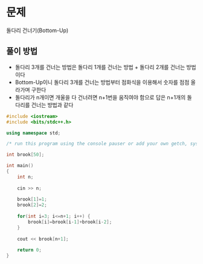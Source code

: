 # 문제
돌다리 건너기(Bottom-Up)
## 풀이 방법
- 돌다리 3개를 건너는 방법은 돌다리 1개를 건너는 방법 + 돌다리 2개를 건너는 방법이다
- Bottom-Up이니 돌다리 3개를 건너는 방법부터 점화식을 이용해서 숫자를 점점 올라가며 구한다
- 돌다리가 n개이면 개울을 다 건너려면 n+1번을 움직여야 함으로 답은 n+1개의 돌다리를 건너는 방법과 같다

```c++
#include <iostream>
#include <bits/stdc++.h>

using namespace std; 

/* run this program using the console pauser or add your own getch, system("pause") or input loop */

int brook[50];

int main()
{
	int n;
	
	cin >> n;
	
	brook[1]=1;
	brook[2]=2;
	
	for(int i=3; i<=n+1; i++) {
		brook[i]=brook[i-1]+brook[i-2];
	}
	
	cout << brook[n+1];
	
	return 0;	
}
```
